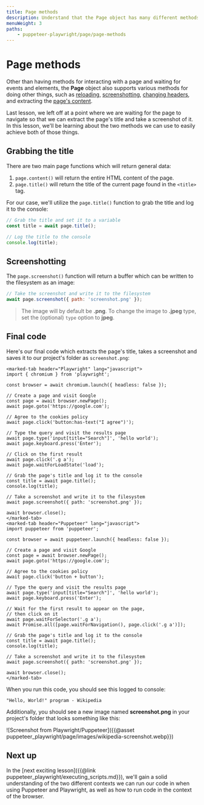 ```yaml
---
title: Page methods
description: Understand that the Page object has many different methods to offer, and learn how to use two of them to capture a page's title and take a screenshot.
menuWeight: 3
paths:
    - puppeteer-playwright/page/page-methods
---
```


# [](#page-methods) Page methods

Other than having methods for interacting with a page and waiting for events and elements, the **Page** object also supports various methods for doing other things, such as [reloading](https://pptr.dev/#?product=Puppeteer&version=v13.7.0&show=api-pagereloadoptions), [screenshotting](https://playwright.dev/docs/api/class-page#page-screenshot), [changing headers](https://playwright.dev/docs/api/class-page#page-set-extra-http-headers), and extracting the [page's content](https://pptr.dev/#?product=Puppeteer&show=api-pagecontent).

Last lesson, we left off at a point where we are waiting for the page to navigate so that we can extract the page's title and take a screenshot of it. In this lesson, we'll be learning about the two methods we can use to easily achieve both of those things.

## [](#grabbing-the-title) Grabbing the title

There are two main page functions which will return general data:

1. `page.content()` will return the entire HTML content of the page.
2. `page.title()` will return the title of the current page found in the `<title>` tag.

For our case, we'll utilize the `page.title()` function to grab the title and log it to the console:

```JavaScript
// Grab the title and set it to a variable
const title = await page.title();

// Log the title to the console
console.log(title);
```

## [](#screenshotting) Screenshotting

The `page.screenshot()` function will return a buffer which can be written to the filesystem as an image:

```JavaScript
// Take the screenshot and write it to the filesystem
await page.screenshot({ path: 'screenshot.png' });
```

> The image will by default be **.png**. To change the image to **.jpeg** type, set the (optional) `type` option to **jpeg**.

## [](#final-code) Final code

Here's our final code which extracts the page's title, takes a screenshot and saves it to our project's folder as `screenshot.png`:

```marked-tabs
<marked-tab header="Playwright" lang="javascript">
import { chromium } from 'playwright';

const browser = await chromium.launch({ headless: false });

// Create a page and visit Google
const page = await browser.newPage();
await page.goto('https://google.com');

// Agree to the cookies policy
await page.click('button:has-text("I agree")');

// Type the query and visit the results page
await page.type('input[title="Search"]', 'hello world');
await page.keyboard.press('Enter');

// Click on the first result
await page.click('.g a');
await page.waitForLoadState('load');

// Grab the page's title and log it to the console
const title = await page.title();
console.log(title);

// Take a screenshot and write it to the filesystem
await page.screenshot({ path: 'screenshot.png' });

await browser.close();
</marked-tab>
<marked-tab header="Puppeteer" lang="javascript">
import puppeteer from 'puppeteer';

const browser = await puppeteer.launch({ headless: false });

// Create a page and visit Google
const page = await browser.newPage();
await page.goto('https://google.com');

// Agree to the cookies policy
await page.click('button + button');

// Type the query and visit the results page
await page.type('input[title="Search"]', 'hello world');
await page.keyboard.press('Enter');

// Wait for the first result to appear on the page,
// then click on it
await page.waitForSelector('.g a');
await Promise.all([page.waitForNavigation(), page.click('.g a')]);

// Grab the page's title and log it to the console
const title = await page.title();
console.log(title);

// Take a screenshot and write it to the filesystem
await page.screenshot({ path: 'screenshot.png' });

await browser.close();
</marked-tab>
```

When you run this code, you should see this logged to console:

```text
"Hello, World!" program - Wikipedia
```

Additionally, you should see a new image named **screenshot.png** in your project's folder that looks something like this:

![Screenshot from Playwright/Puppeteer]({{@asset puppeteer_playwright/page/images/wikipedia-screenshot.webp}})

## [](#next) Next up

In the [next exciting lesson]({{@link puppeteer_playwright/executing_scripts.md}}), we'll gain a solid understanding of the two different contexts we can run our code in when using Puppeteer and Playwright, as well as how to run code in the context of the browser.
